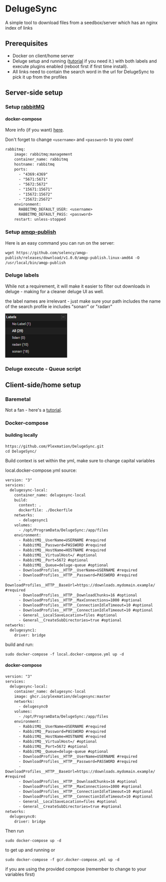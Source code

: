 # DelugeSync

A simple tool to download files from a seedbox/server which has an nginx index of links

## Prerequisites

* Docker on client/home server
* Deluge setup and running ([tutorial](https://www.linuxbabe.com/bittorrent/install-deluge-bittorrent-client-ubuntu-18-04) if you need it.) with both labels and execute plugins enabled (reboot first if first time install).
* All links need to contain the search word in the url for DelugeSync to pick it up from the profiles

## Server-side setup

### Setup [rabbitMQ](https://rabbitmq.com/)

#### docker-compose
More info (if you want) [here](https://hub.docker.com/_/rabbitmq).

Don't forget to change `<username>` and `<password>` to you own!
```SHELL
rabbitmq:
    image: rabbitmq:management
    container_name: rabbitmq
    hostname: rabbitmq
    ports:
      - "4369:4369"
      - "5671:5671"
      - "5672:5672"
      - "15671:15671"
      - "15672:15672"
      - "25672:25672"
    environment:
      RABBITMQ_DEFAULT_USER: <username>
      RABBITMQ_DEFAULT_PASS: <password>
    restart: unless-stopped
```

### Setup [amqp-publish](https://github.com/selency/amqp-publish)

Here is an easy command you can run on the server:
```SHELL
wget https://github.com/selency/amqp-publish/releases/download/v1.0.0/amqp-publish.linux-amd64 -O /usr/local/bin/amqp-publish
```

### Deluge labels

While not a requirement, it will make it easier to filter out downloads in deluge - making for a cleaner deluge UI as well.

the label names are irrelevant - just make sure your path includes the name of the search profile ie includes "sonarr" or "radarr"

![alt text](https://github.com/Plexmation/DelugeSync/blob/16c73f2fc14d6e5b653bc7cdafd28cb026f23976/images/deluge-labels.png "Deluge Screenshot")
### Deluge execute - Queue script

## Client-side/home setup

### Baremetal

Not a fan - here's a [tutorial](https://swimburger.net/blog/dotnet/how-to-run-a-dotnet-core-console-app-as-a-service-using-systemd-on-linux).

### Docker-compose

#### building locally

```SHELL
https://github.com/Plexmation/DelugeSync.git
cd DelugeSync/
```

Build context is set within the yml, make sure to change capital variables

local.docker-compose.yml source:
```SHELL
version: "3"
services:
  delugesync-local:
    container_name: delugesync-local
    build:
      context: .
      dockerfile: ./Dockerfile
    networks:
      - delugesync1
    volumes:
      - /opt/ProgramData/DelugeSync:/app/files
    environment:
      - RabbitMQ__UserName=USERNAME #required
      - RabbitMQ__Password=PASSWORD #required
      - RabbitMQ__HostName=HOSTNAME #required
      - RabbitMQ__VirtualHost=/ #optional
      - RabbitMQ__Port=5672 #optional
      - RabbitMQ__Queue=deluge-queue #optional
      - DownloadProfiles__HTTP__UserName=USERNAME #required
      - DownloadProfiles__HTTP__Password=PASSWORD #required
      - DownloadProfiles__HTTP__BaseUrl=https://downloads.mydomain.example/ #required
      - DownloadProfiles__HTTP__DownloadChunks=16 #optional
      - DownloadProfiles__HTTP__MaxConnections=1000 #optional
      - DownloadProfiles__HTTP__ConnectionIdleTimeout=10 #optional
      - DownloadProfiles__HTTP__ConnectionIdleTimeout=10 #optional
      - General__LocalSaveLocation=files #optional
      - General__CreateSubDirectories=true #optional
networks:
  delugesync1:
    driver: bridge
```

build and run:
```SHELL
sudo docker-compose -f local.docker-compose.yml up -d
```

#### docker-compose

```SHELL
version: "3"
services:
  delugesync-local:
    container_name: delugesync-local
    image: ghcr.io/plexmation/delugesync:master
    networks:
      - delugesync0
    volumes:
      - /opt/ProgramData/DelugeSync:/app/files
    environment:
      - RabbitMQ__UserName=USERNAME #required
      - RabbitMQ__Password=PASSWORD #required
      - RabbitMQ__HostName=HOSTNAME #required
      - RabbitMQ__VirtualHost=/ #optional
      - RabbitMQ__Port=5672 #optional
      - RabbitMQ__Queue=deluge-queue #optional
      - DownloadProfiles__HTTP__UserName=USERNAME #required
      - DownloadProfiles__HTTP__Password=PASSWORD #required
      - DownloadProfiles__HTTP__BaseUrl=https://downloads.mydomain.example/ #required
      - DownloadProfiles__HTTP__DownloadChunks=16 #optional
      - DownloadProfiles__HTTP__MaxConnections=1000 #optional
      - DownloadProfiles__HTTP__ConnectionIdleTimeout=10 #optional
      - DownloadProfiles__HTTP__ConnectionIdleTimeout=10 #optional
      - General__LocalSaveLocation=files #optional
      - General__CreateSubDirectories=true #optional
networks:
  delugesync0:
    driver: bridge
```

Then run
```SHELL
sudo docker-compose up -d
```
to get up and running or
```SHELL
sudo docker-compose -f gcr.docker-compose.yml up -d
```
if you are using the provided compose (remember to change to your variables first)

